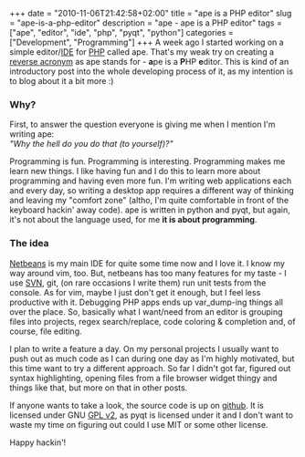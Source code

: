 +++
date = "2010-11-06T21:42:58+02:00"
title = "ape is a PHP editor"
slug = "ape-is-a-php-editor"
description = "ape - ape is a PHP editor"
tags = ["ape", "editor", "ide", "php", "pyqt", "python"]
categories = ["Development", "Programming"]
+++
A week ago I started working on a simple editor/<a title="Integrated development environment" rel="wikipedia" href="http://en.wikipedia.org/wiki/Integrated_development_environment">IDE</a> for <a title="PHP" rel="homepage" href="http://www.php.net/">PHP</a> called ape. That's my weak try on creating a <a title="Backronym" rel="wikipedia" href="http://en.wikipedia.org/wiki/Backronym">reverse acronym</a> as ape stands for - <strong>a</strong>pe is a <strong>P</strong>HP <strong>e</strong>ditor. This is kind of an introductory post into the whole developing process of it, as my intention is to blog about it a bit more :)

<h3>Why?</h3>

First, to answer the question everyone is giving me when I mention I'm writing ape:<br />
<em>"Why the hell do you do that (to yourself)?"</em>

Programming is fun. Programming is interesting. Programming makes me learn new things. I like having fun and I do this to learn more about programming and having even more fun. I'm writing web applications each and every day, so writing a desktop app requires a different way of thinking and leaving my "comfort zone" (altho, I'm quite comfortable in front of the keyboard hackin' away code). ape is written in python and pyqt, but again, it's not about the language used, for me <strong>it is about programming</strong>.

<h3>The idea</h3>

<a title="NetBeans" rel="homepage" href="http://www.netbeans.org/">Netbeans</a> is my main IDE for quite some time now and I love it. I know my way around vim, too. But, netbeans has too many features for my taste - I use <a title="Apache Subversion" rel="homepage" href="http://subversion.apache.org/">SVN</a>, git, (on rare occasions I write them) run unit tests from the console. As for vim, maybe I just don't get it enough, but I feel less productive with it. Debugging PHP apps ends up var_dump-ing things all over the place. So, basically what I want/need from an editor is grouping files into projects, regex search/replace, code coloring &amp; completion and, of course, file editing.

I plan to write a feature a day. On my personal projects I usually want to push out as much code as I can during one day as I'm highly motivated, but this time want to try a different approach. So far I didn't got far, figured out syntax highlighting, opening files from a file browser widget thingy and things like that, but more on that in other posts.

If anyone wants to take a look, the source code is up on <a href="https://github.com/robertbasic/ape">github</a>. It is licensed under GNU <a title="GNU General Public License" rel="wikipedia" href="http://en.wikipedia.org/wiki/GNU_General_Public_License">GPL v2</a>, as pyqt is licensed under it and I don't want to waste my time on figuring out could I use MIT or some other license.

Happy hackin'!
